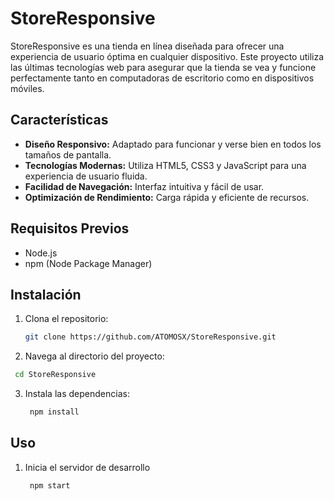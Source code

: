 # StoreResponsive

StoreResponsive es una tienda en línea diseñada para ofrecer una experiencia de usuario óptima en cualquier dispositivo. Este proyecto utiliza las últimas tecnologías web para asegurar que la tienda se vea y funcione perfectamente tanto en computadoras de escritorio como en dispositivos móviles.

## Características

- **Diseño Responsivo:** Adaptado para funcionar y verse bien en todos los tamaños de pantalla.
- **Tecnologías Modernas:** Utiliza HTML5, CSS3 y JavaScript para una experiencia de usuario fluida.
- **Facilidad de Navegación:** Interfaz intuitiva y fácil de usar.
- **Optimización de Rendimiento:** Carga rápida y eficiente de recursos.

## Requisitos Previos

- Node.js
- npm (Node Package Manager)

## Instalación

1. Clona el repositorio:
   ```bash
   git clone https://github.com/ATOMOSX/StoreResponsive.git
   ```

2. Navega al directorio del proyecto:
  ```bash
   cd StoreResponsive
   ```

3. Instala las dependencias:
   ```bash
    npm install
   ```

## Uso

1. Inicia el servidor de desarrollo
   ```bash
    npm start
   ```


   
